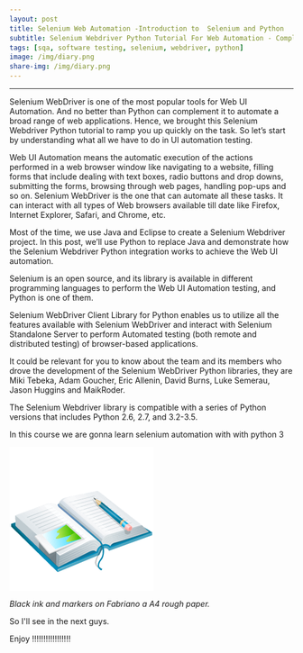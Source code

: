 ```yaml
---
layout: post
title: Selenium Web Automation -Introduction to  Selenium and Python
subtitle: Selenium Webdriver Python Tutorial For Web Automation - Complete Journey
tags: [sqa, software testing, selenium, webdriver, python]
image: /img/diary.png
share-img: /img/diary.png
---
```

---

Selenium WebDriver is one of the most popular tools for Web UI Automation. And no better than Python can complement it to automate a broad range of web applications. Hence, we brought this Selenium Webdriver Python tutorial to ramp you up quickly on the task. So let’s start by understanding what all we have to do in UI automation testing.

Web UI Automation means the automatic execution of the actions performed in a web browser window like navigating to a website, filling forms that include dealing with text boxes, radio buttons and drop downs, submitting the forms, browsing through web pages, handling pop-ups and so on. Selenium WebDriver is the one that can automate all these tasks. It can interact with all types of Web browsers available till date like Firefox, Internet Explorer, Safari, and Chrome, etc.

Most of the time, we use Java and Eclipse to create a Selenium Webdriver project. In this post, we’ll use Python to replace Java and demonstrate how the Selenium Webdriver Python integration works to achieve the Web UI automation.

Selenium is an open source, and its library is available in different programming languages to perform the Web UI Automation testing, and Python is one of them.

Selenium WebDriver Client Library for Python enables us to utilize all the features available with Selenium WebDriver and interact with Selenium Standalone Server to perform Automated testing (both remote and distributed testing) of browser-based applications.

It could be relevant for you to know about the team and its members who drove the development of the Selenium WebDriver Python libraries, they are Miki Tebeka, Adam Goucher, Eric Allenin, David Burns, Luke Semerau, Jason Huggins and MaikRoder.

The Selenium Webdriver library is compatible with a series of Python versions that includes Python 2.6, 2.7, and 3.2-3.5.

 In this course we are gonna learn selenium automation with with python 3
 

<img src="/img/diary.png" alt="Dairy." align="center"/>

*Black ink and markers on Fabriano a A4 rough paper.*

So I'll see in the next guys.
 
Enjoy !!!!!!!!!!!!!!!!!
